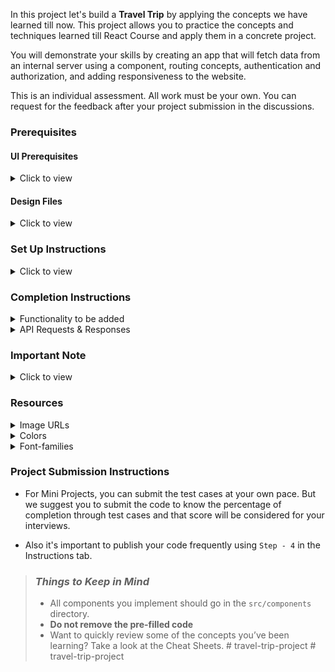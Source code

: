 In this project let's build a **Travel Trip** by applying the concepts we have learned till now. This project allows you to practice the concepts and techniques learned till React Course and apply them in a concrete project.

You will demonstrate your skills by creating an app that will fetch data from an internal server using a component, routing concepts, authentication and authorization, and adding responsiveness to the website.

This is an individual assessment. All work must be your own. You can request for the feedback after your project submission in the discussions.

### Prerequisites

#### UI Prerequisites

<details>
<summary>Click to view</summary>

- What is Figma?
  - Figma is a vector graphics editor and prototyping tool which is primarily web-based. You can check more info on the <a href="https://www.figma.com/" target="_blank">website</a>
- Create a Free account in Figma.
  - Kindly follow the instructions as shown in <a href="https://www.youtube.com/watch?v=hrHL2VLMl7g&t=37s" target="_blank">this</a> video to create a free Figma account. Watch the video upto **00:50**
- How to Check CSS in Figma?
  - Kindly follow the instructions as shown in <a href="https://www.youtube.com/watch?v=B242nuM3y2s" target="_blank">this</a> video to check CSS in a Figma screen. Watch the video upto **02:45**.
- Export Images in Figma screen

  - Kindly follow the instructions as shown in <a href="https://www.youtube.com/watch?v=NpzL1MONwaw" target="_blank">this</a> video to export images from a Figma screen.
  - Click on the Export button to get Export options as shown in the below image.

  <div style="text-align:center;margin:10px 0px 0px 45px;width:200px;">
    <img src="https://assets.ccbp.in/frontend/react-js/figma-export-option.png" />
  </div>

- Upload your exported images from Figma to Cloudinary and get image URLs from Cloudinary. Refer <a href="https://www.figma.com/file/XoGFET0MdppCNgH6RhvcQe/Mini-Project---Travel-Trip?type=design&node-id=0-3523&mode=design&t=S89jMW84CTwn2Mkc-11" target="_blank">this</a> session for better understanding.

</details>

#### Design Files

<details>
<summary>Click to view</summary>

- You can check the **Design Files** for different devices <a href="https://www.figma.com/file/XoGFET0MdppCNgH6RhvcQe/Mini-Project---Travel-Trip?type=design&node-id=0-3523&mode=design&t=S89jMW84CTwn2Mkc-11" target="_blank">here</a>.

</details>

### Set Up Instructions

<details>
<summary>Click to view</summary>

- Download dependencies by running `npm install`
- Start up the app using `npm start`
</details>

### Completion Instructions

<details>
<summary>Functionality to be added</summary>
<br/>
The app must have the following functionalities

- **Login Route**

  - When an invalid credentials are provided and the **Login** button is clicked, then the respective error message received from the response should be displayed
  - When a valid credentials are provided and the **Login** button is clicked, then the page should be navigated to the Home Route
  - When an _unauthenticated_ user tries to access the Home Route, Book A New Trip Route and My Trips Route, then the page should be navigated to Login Route
  - When an _authenticated_ user tries to access the Home Route, Book A New Trip Route and My Trips Route, then the page should be navigated to the respective route
  - When an _authenticated_ user tries to access the Login Route, then the page should be navigated to the Home Route
  - When the **Show Password** eye icon is clicked, then the password should be shown
  - When the **Show Password** eye icon is clicked again, then the password should be masked

- **Home Route**

  - When an _authenticated_ user opens the Home Route
    - Clicks on the **Book A New Trip** button, then the page should be navigated to the Book A New Trip Route

- **Book A New Trip Route**

  - When the Book A New Trip Route is opened, the user should be able to see a **Your Details** form with inputs **Name**, **Start Location**, **End Location** and **Next** button.
    - **Your Details** step should be displayed as an active step as shown in the Figma.
      - The user should be able to click the **Next** button. When clicked, the user should see
        - The error message `Enter your name`, if the **Name** input is empty.
        - The error message `Enter your start location`, if the **Start Location** input is empty.
        - The error message `Enter your end location`, if the **End Location** input is empty.
        - The **Date Selection** form should be displayed if the valid values are provided.
    - **Your Details** step should be displayed as a completed step and **Date Selection** should be displayed as an active step as shown in the figma.
    - In the **Date Selection** form, the user should be able to see a form with inputs **Start Date** and **End Date**.
    - The user should be able to click the **Previous** button. When clicked, the user should see the Your Details Form and input values should be persisted and the user should be able to update the input values and submit them again.
    - The user should be able to click the **Next** button. When clicked, the user should see
      - The error message `Select start date`, if the **Start Date** input is empty.
      - The error message `Select end date`, if the **End Date** input is empty.
      - The error message `The end date cannot be less than the start date`, if the **End Date** input value is less than the **Start Date** input value.
      - The **Guests** form should be displayed if the valid values are provided.
    - **Your Details** and **Date Selection** steps should be displayed as completed steps.
    - In the **Guests** section, the user should be able to see a section with **Adults**, **Children** and **Infants**.
    - **Guests** should be displayed as an active step as shown in the figma.
    - The user should be able to see
      - By default, Adults are set to one (Considering the user) and can be increased, but cannot be decreased to a value less than one.
      - By default, Children are set to zero and can be increased, but cannot be decreased to a value less than zero.
      - By default, Infants are set to zero and can be increased, but cannot be decreased to a value less than zero.
    - The user should be able to click the **Previous** button. When clicked, the user should see the Date Selection form and input values should be persisted and the user should be able to update the input values and submit them again.
    - The user should be able to click the **Next** button. When clicked, the user should see the **Travel Assistance** form.
    - In the **Travel Assistance** form, the user should be able to see a form with Travel assistance needed input.
    - **Your Details, Date Selection** and **Guests** steps should be displayed as completed steps.
    - **Travel Assistance** should be displayed as an active step as shown in figma.
    - The user should be able to check the Travel Assistance Needed checkbox. When checked, the user should see Travel Assistance should be displayed, and able to select an option.
    - The user should be able to click the **Previous** button. When clicked, the user should see the Guests and count should be persisted and the user should be able to update the counts.
    - The user should be able to click the **Next** button. When clicked, the user should see the **Confirmation** form.
    - In the **Confirmation** form, the user should be able to see all the steps details.
    - **Your Details, Date Selection, Guests** and **Travel Assistance** steps should be displayed as completed steps.
    - **Confirmation** should be displayed as an active step as shown in the figma.
    - The user should be able to click the **Cancel** button. When clicked, the user should see the **Your Details** form with empty input values.
    - The user should be able to click the **Confirm** button. When clicked, the user should see the Confirmed message and **Book New Trip** button to book a new trip.

- **My Trips Route**

  - When the **My Trips** route is opened,
    - The users should be able to see the Trips details in the cards as shown in the figma.
    - If there is no trips created, then the No trips screen should be displayed as shown in the figma.

- **Header**

  - When the **website logo** text is clicked, then the page should be navigated to the Home Route
  - When the **Home** link is clicked, then the page should be navigated to the Home Route
  - When the **My Trips** link is clicked, then the page should be navigated to the My Trips Route
  - When the **Logout** button is clicked, then the page should be navigated to the Login Route

- Users should be able to view the website responsively in mobile view, tablet view as well

</details>

<details>
<summary>API Requests & Responses</summary>
<br/>

**loginApiUrl**

#### API: `https://apis.ccbp.in/login`

#### Method: `POST`

#### Request:

```json
{
  "username": "rahul",
  "password": "rahul@2021"
}
```

#### Description:

Returns a response based on the credentials provided

#### Sample Success Response

```json
{
  "jwt_token": "eyJhbGciOiJIUzI1NiIsInR5cCI6IkpXVCJ9.eyJ1c2VybmFtZSI6InJhaHVsIiwicm9sZSI6IlBSSU1FX1VTRVIiLCJpYXQiOjE2MTk2Mjg2MTN9. nZDlFsnSWArLKKeF0QbmdVfLgzUbx1BGJsqa2kc_21Y"
}
```

#### Sample Failure Response

```json
{
  "status_code": 404,
  "error_msg": "Username is not found"
}
```

</details>

### Important Note

<details>
<summary>Click to view</summary>

<br/>

**The following instructions are required for the tests to pass**

- **Note:**

  - For Mini Projects, You have to use HTML elements to style the React Components. Usage of `styled-components` (CSS in JS) to style React components are not supported in Mini Projects. Test cases won't be passed, if you use styled components.
  - Refer to the below Example for the usage of `data-testid` in the HTML elements
    - Example: `<div data-testid="questionItem" className="question-item"/>`

- **Routes**

  - `Home` Route should consist of `/` in the URL path
  - `My Trips` Route should consist of `/my-trips` in the URL path
  - `Book A New Trip` Route should consist of `/book-a-new-trip` in the URL path

  - **Header**

    - The Travel Trip Logo text in Header should consist of font-family value as `Caveat`

- **Login Route**

  - The Travel Trip Logo text should consist of of font-family value as `Caveat`.
  - The HTML button element with show password eye icon should have the `data-testid` attribute value as **show-password** to it

- **Book A New Trip Route**

  - The successfully completed image which displayed before the step should have the alt as the value of the key `displayText` from the initial steps list provided.
  - The successfully completed image which displayed in the confirmed message should have the alt as **success**.

- **Not Found Route**
  - The Not Found image should consist of alt attribute value as `not found`
- **Kindly follow the screens as shown in figma**

</details>

### Resources

<details>
<summary>Image URLs</summary>

[https://assets.ccbp.in/frontend/react-js/travel-trip-steps-successfully-completed-img.png](https://assets.ccbp.in/frontend/react-js/travel-trip-steps-successfully-completed-img.png)

</details>

<details>
<summary>Colors</summary>

<br/>

**Background Colors**:

<div style="background-color: #3b82f6; width: 150px; padding: 10px; color: white">Hex: #3b82f6</div>
<div style="background-color: #304766; width: 150px; padding: 10px; color: white">Hex: #304766</div>
<div style="background-color: #ffffff; width: 150px; padding: 10px; color: white">Hex: #ffffff</div>
<div style="background-color: #2563eb; width: 150px; padding: 10px; color: white">Hex: #2563eb</div>
<div style="background-color: #dbeafe; width: 150px; padding: 10px; color: white">Hex: #dbeafe</div>

<br/>

**Text Colors**:

<div style="background-color: #334155; width: 150px; padding: 10px; color: black">Hex: #334155</div>
<div style="background-color: #2563eb; width: 150px; padding: 10px; color: black">Hex: #2563eb</div>
<div style="background-color: #1e293b; width: 150px; padding: 10px; color: black">Hex: #1e293b</div>
<div style="background-color: #ffffff; width: 150px; padding: 10px; color: white">Hex: #ffffff</div>
<div style="background-color: #64748b; width: 150px; padding: 10px; color: white">Hex: #64748b</div>
<div style="background-color: #f1f5f9; width: 150px; padding: 10px; color: white">Hex: #f1f5f9</div>
<div style="background-color: #475569; width: 150px; padding: 10px; color: white">Hex: #475569</div>
<br/>

**Border Colors**

<div style="background-color: #cbd5e1; width: 150px; padding: 10px; color: black">Hex: #cbd5e1</div>
<div style="background-color: #e2e8f0; width: 150px; padding: 10px; color: black">Hex: #e2e8f0</div>

</details>

<details>
<summary>Font-families</summary>

- Caveat
- Roboto

</details>

### Project Submission Instructions

- For Mini Projects, you can submit the test cases at your own pace. But we suggest you to submit the code to know the percentage of completion through test cases and that score will be considered for your interviews.

- Also it's important to publish your code frequently using `Step - 4` in the Instructions tab.

> ### _Things to Keep in Mind_
>
> - All components you implement should go in the `src/components` directory.
> - **Do not remove the pre-filled code**
> - Want to quickly review some of the concepts you’ve been learning? Take a look at the Cheat Sheets.
#   t r a v e l - t r i p - p r o j e c t  
 #   t r a v e l - t r i p - p r o j e c t  
 